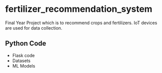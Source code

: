 # fertilizer_recommendation_system

Final Year Project which is to recommend crops and  fertilizers. IoT devices are used for data collection.

## Python Code

- Flask code
- Datasets
- ML Models 

